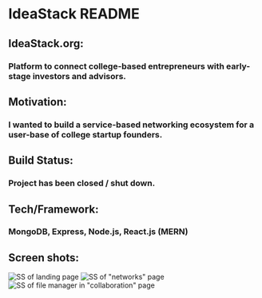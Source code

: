 # IdeaStack README

## IdeaStack.org:
### Platform to connect college-based entrepreneurs with early-stage investors and advisors.

## Motivation:
### I wanted to build a service-based networking ecosystem for a user-base of college startup founders.

## Build Status:
### Project has been closed / shut down.

## Tech/Framework:
### MongoDB, Express, Node.js, React.js (MERN)

## Screen shots:

![SS of landing page](https://github.com/Vismay-dev/IdeaStack/assets/83938053/50a60fb8-93bd-45bb-b5f8-5bcff20fdef6)
![SS of "networks" page](https://github.com/Vismay-dev/IdeaStack/assets/83938053/96b75e55-14d3-41fa-85fc-f2d48d1384a8)
![SS of file manager in "collaboration" page](https://github.com/Vismay-dev/IdeaStack/assets/83938053/a070c42f-d06c-4e60-85f1-20e0055f1ed7)

